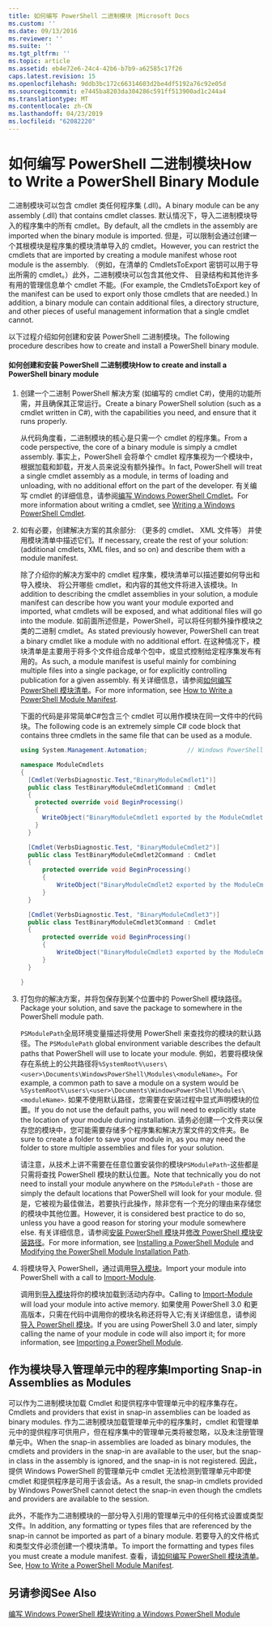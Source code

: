 ```yaml
---
title: 如何编写 PowerShell 二进制模块 |Microsoft Docs
ms.custom: ''
ms.date: 09/13/2016
ms.reviewer: ''
ms.suite: ''
ms.tgt_pltfrm: ''
ms.topic: article
ms.assetid: eb4e72e6-24c4-42b6-b7b9-a62585c17f26
caps.latest.revision: 15
ms.openlocfilehash: 9ddb3bc172c66314603d2be4df5192a76c92e05d
ms.sourcegitcommit: e7445ba8203da304286c591ff513900ad1c244a4
ms.translationtype: MT
ms.contentlocale: zh-CN
ms.lasthandoff: 04/23/2019
ms.locfileid: "62082220"
---
```

# <a name="how-to-write-a-powershell-binary-module"></a><span data-ttu-id="57138-102">如何编写 PowerShell 二进制模块</span><span class="sxs-lookup"><span data-stu-id="57138-102">How to Write a PowerShell Binary Module</span></span>

<span data-ttu-id="57138-103">二进制模块可以包含 cmdlet 类任何程序集 (.dll)。</span><span class="sxs-lookup"><span data-stu-id="57138-103">A binary module can be any assembly (.dll) that contains cmdlet classes.</span></span> <span data-ttu-id="57138-104">默认情况下，导入二进制模块导入的程序集中的所有 cmdlet。</span><span class="sxs-lookup"><span data-stu-id="57138-104">By default, all the cmdlets in the assembly are imported when the binary module is imported.</span></span> <span data-ttu-id="57138-105">但是，可以限制会通过创建一个其根模块是程序集的模块清单导入的 cmdlet。</span><span class="sxs-lookup"><span data-stu-id="57138-105">However, you can restrict the cmdlets that are imported by creating a module manifest whose root module is the assembly.</span></span> <span data-ttu-id="57138-106">（例如，在清单的 CmdletsToExport 密钥可以用于导出所需的 cmdlet。）此外，二进制模块可以包含其他文件、 目录结构和其他许多有用的管理信息单个 cmdlet 不能。</span><span class="sxs-lookup"><span data-stu-id="57138-106">(For example, the CmdletsToExport key of the manifest can be used to export only those cmdlets that are needed.) In addition, a binary module can contain additional files, a directory structure, and other pieces of useful management information that a single cmdlet cannot.</span></span>

<span data-ttu-id="57138-107">以下过程介绍如何创建和安装 PowerShell 二进制模块。</span><span class="sxs-lookup"><span data-stu-id="57138-107">The following procedure describes how to create and install a PowerShell binary module.</span></span>

#### <a name="how-to-create-and-install-a-powershell-binary-module"></a><span data-ttu-id="57138-108">如何创建和安装 PowerShell 二进制模块</span><span class="sxs-lookup"><span data-stu-id="57138-108">How to create and install a PowerShell binary module</span></span>

1. <span data-ttu-id="57138-109">创建一个二进制 PowerShell 解决方案 (如编写的 cmdlet C#)，使用的功能所需，并且确保其正常运行。</span><span class="sxs-lookup"><span data-stu-id="57138-109">Create a binary PowerShell solution (such as a cmdlet written in C#), with the capabilities you need, and ensure that it runs properly.</span></span>

   <span data-ttu-id="57138-110">从代码角度看，二进制模块的核心是只需一个 cmdlet 的程序集。</span><span class="sxs-lookup"><span data-stu-id="57138-110">From a code perspective, the core of a binary module is simply a cmdlet assembly.</span></span> <span data-ttu-id="57138-111">事实上，PowerShell 会将单个 cmdlet 程序集视为一个模块中，根据加载和卸载，开发人员来说没有额外操作。</span><span class="sxs-lookup"><span data-stu-id="57138-111">In fact, PowerShell will treat a single cmdlet assembly as a module, in terms of loading and unloading, with no additional effort on the part of the developer.</span></span> <span data-ttu-id="57138-112">有关编写 cmdlet 的详细信息，请参阅[编写 Windows PowerShell Cmdlet](../cmdlet/writing-a-windows-powershell-cmdlet.md)。</span><span class="sxs-lookup"><span data-stu-id="57138-112">For more information about writing a cmdlet, see [Writing a Windows PowerShell Cmdlet](../cmdlet/writing-a-windows-powershell-cmdlet.md).</span></span>

2. <span data-ttu-id="57138-113">如有必要，创建解决方案的其余部分: （更多的 cmdlet、 XML 文件等） 并使用模块清单中描述它们。</span><span class="sxs-lookup"><span data-stu-id="57138-113">If necessary, create the rest of your solution: (additional cmdlets, XML files, and so on) and describe them with a module manifest.</span></span>

   <span data-ttu-id="57138-114">除了介绍你的解决方案中的 cmdlet 程序集，模块清单可以描述要如何导出和导入模块、 将公开哪些 cmdlet，和内容的其他文件将进入该模块。</span><span class="sxs-lookup"><span data-stu-id="57138-114">In addition to describing the cmdlet assemblies in your solution, a module manifest can describe how you want your module exported and imported, what cmdlets will be exposed, and what additional files will go into the module.</span></span> <span data-ttu-id="57138-115">如前面所述但是，PowerShell，可以将任何额外操作模块之类的二进制 cmdlet。</span><span class="sxs-lookup"><span data-stu-id="57138-115">As stated previously however, PowerShell can treat a binary cmdlet like a module with no additional effort.</span></span> <span data-ttu-id="57138-116">在这种情况下，模块清单是主要用于将多个文件组合成单个包中，或显式控制给定程序集发布有用的。</span><span class="sxs-lookup"><span data-stu-id="57138-116">As such, a module manifest is useful mainly for combining multiple files into a single package, or for explicitly controlling publication for a given assembly.</span></span> <span data-ttu-id="57138-117">有关详细信息，请参阅[如何编写 PowerShell 模块清单](http://msdn.microsoft.com/en-us/abe4c24b-e64e-4a61-81d5-18c4fceba0b6)。</span><span class="sxs-lookup"><span data-stu-id="57138-117">For more information, see [How to Write a PowerShell Module Manifest](http://msdn.microsoft.com/en-us/abe4c24b-e64e-4a61-81d5-18c4fceba0b6).</span></span>

   <span data-ttu-id="57138-118">下面的代码是非常简单C#包含三个 cmdlet 可以用作模块在同一文件中的代码块。</span><span class="sxs-lookup"><span data-stu-id="57138-118">The following code is an extremely simple C# code block that contains three cmdlets in the same file that can be used as a module.</span></span>

   ```csharp
   using System.Management.Automation;           // Windows PowerShell namespace.

   namespace ModuleCmdlets
   {
     [Cmdlet(VerbsDiagnostic.Test,"BinaryModuleCmdlet1")]
     public class TestBinaryModuleCmdlet1Command : Cmdlet
     {
       protected override void BeginProcessing()
       {
         WriteObject("BinaryModuleCmdlet1 exported by the ModuleCmdlets module.");
       }
     }

     [Cmdlet(VerbsDiagnostic.Test, "BinaryModuleCmdlet2")]
     public class TestBinaryModuleCmdlet2Command : Cmdlet
     {
         protected override void BeginProcessing()
         {
             WriteObject("BinaryModuleCmdlet2 exported by the ModuleCmdlets module.");
         }
     }

     [Cmdlet(VerbsDiagnostic.Test, "BinaryModuleCmdlet3")]
     public class TestBinaryModuleCmdlet3Command : Cmdlet
     {
         protected override void BeginProcessing()
         {
             WriteObject("BinaryModuleCmdlet3 exported by the ModuleCmdlets module.");
         }
     }

   }
   ```

3. <span data-ttu-id="57138-119">打包你的解决方案，并将包保存到某个位置中的 PowerShell 模块路径。</span><span class="sxs-lookup"><span data-stu-id="57138-119">Package your solution, and save the package to somewhere in the PowerShell module path.</span></span>

   <span data-ttu-id="57138-120">`PSModulePath`全局环境变量描述将使用 PowerShell 来查找你的模块的默认路径。</span><span class="sxs-lookup"><span data-stu-id="57138-120">The `PSModulePath` global environment variable describes the default paths that PowerShell will use to locate your module.</span></span> <span data-ttu-id="57138-121">例如，若要将模块保存在系统上的公共路径将`%SystemRoot%\users\<user>\Documents\WindowsPowerShell\Modules\<moduleName>`。</span><span class="sxs-lookup"><span data-stu-id="57138-121">For example, a common path to save a module on a system would be `%SystemRoot%\users\<user>\Documents\WindowsPowerShell\Modules\<moduleName>`.</span></span> <span data-ttu-id="57138-122">如果不使用默认路径，您需要在安装过程中显式声明模块的位置。</span><span class="sxs-lookup"><span data-stu-id="57138-122">If you do not use the default paths, you will need to explicitly state the location of your module during installation.</span></span> <span data-ttu-id="57138-123">请务必创建一个文件夹以保存您的模块中，您可能需要存储多个程序集和解决方案文件的文件夹。</span><span class="sxs-lookup"><span data-stu-id="57138-123">Be sure to create a folder to save your module in, as you may need the folder to store multiple assemblies and files for your solution.</span></span>

   <span data-ttu-id="57138-124">请注意，从技术上讲不需要在任意位置安装你的模块`PSModulePath`-这些都是只需将查找 PowerShell 模块的默认位置。</span><span class="sxs-lookup"><span data-stu-id="57138-124">Note that technically you do not need to install your module anywhere on the `PSModulePath` - those are simply the default locations that PowerShell will look for your module.</span></span> <span data-ttu-id="57138-125">但是，它被视为最佳做法，若要执行此操作，除非您有一个充分的理由来存储您的模块中其他位置。</span><span class="sxs-lookup"><span data-stu-id="57138-125">However, it is considered best practice to do so, unless you have a good reason for storing your module somewhere else.</span></span> <span data-ttu-id="57138-126">有关详细信息，请参阅[安装 PowerShell 模块](./installing-a-powershell-module.md)并[修改 PowerShell 模块安装路径](./modifying-the-psmodulepath-installation-path.md)。</span><span class="sxs-lookup"><span data-stu-id="57138-126">For more information, see [Installing a PowerShell Module](./installing-a-powershell-module.md) and [Modifying the PowerShell Module Installation Path](./modifying-the-psmodulepath-installation-path.md).</span></span>

4. <span data-ttu-id="57138-127">将模块导入 PowerShell，通过调用[导入模块](/powershell/module/Microsoft.PowerShell.Core/Import-Module)。</span><span class="sxs-lookup"><span data-stu-id="57138-127">Import your module into PowerShell with a call to [Import-Module](/powershell/module/Microsoft.PowerShell.Core/Import-Module).</span></span>

   <span data-ttu-id="57138-128">调用到[导入模块](/powershell/module/Microsoft.PowerShell.Core/Import-Module)将你的模块加载到活动内存中。</span><span class="sxs-lookup"><span data-stu-id="57138-128">Calling to [Import-Module](/powershell/module/Microsoft.PowerShell.Core/Import-Module) will load your module into active memory.</span></span> <span data-ttu-id="57138-129">如果使用 PowerShell 3.0 和更高版本，只需在代码中调用你的模块名称还将导入它;有关详细信息，请参阅[导入 PowerShell 模块](./importing-a-powershell-module.md)。</span><span class="sxs-lookup"><span data-stu-id="57138-129">If you are using PowerShell 3.0 and later, simply calling the name of your module in code will also import it; for more information, see [Importing a PowerShell Module](./importing-a-powershell-module.md).</span></span>

## <a name="importing-snap-in-assemblies-as-modules"></a><span data-ttu-id="57138-130">作为模块导入管理单元中的程序集</span><span class="sxs-lookup"><span data-stu-id="57138-130">Importing Snap-in Assemblies as Modules</span></span>

<span data-ttu-id="57138-131">可以作为二进制模块加载 Cmdlet 和提供程序中管理单元中的程序集存在。</span><span class="sxs-lookup"><span data-stu-id="57138-131">Cmdlets and providers that exist in snap-in assemblies can be loaded as binary modules.</span></span> <span data-ttu-id="57138-132">作为二进制模块加载管理单元中的程序集时，cmdlet 和管理单元中的提供程序可供用户，但在程序集中的管理单元类将被忽略，以及未注册管理单元中。</span><span class="sxs-lookup"><span data-stu-id="57138-132">When the snap-in assemblies are loaded as binary modules, the cmdlets and providers in the snap-in are available to the user, but the snap-in class in the assembly is ignored, and the snap-in is not registered.</span></span> <span data-ttu-id="57138-133">因此，提供 Windows PowerShell 的管理单元中 cmdlet 无法检测到管理单元中即使 cmdlet 和提供程序是可用于该会话。</span><span class="sxs-lookup"><span data-stu-id="57138-133">As a result, the snap-in cmdlets provided by Windows PowerShell cannot detect the snap-in even though the cmdlets and providers are available to the session.</span></span>

<span data-ttu-id="57138-134">此外，不能作为二进制模块的一部分导入引用的管理单元中的任何格式设置或类型文件。</span><span class="sxs-lookup"><span data-stu-id="57138-134">In addition, any formatting or types files that are referenced by the snap-in cannot be imported as part of a binary module.</span></span> <span data-ttu-id="57138-135">若要导入的文件格式和类型文件必须创建一个模块清单。</span><span class="sxs-lookup"><span data-stu-id="57138-135">To import the formatting and types files you must create a module manifest.</span></span> <span data-ttu-id="57138-136">查看，请[如何编写 PowerShell 模块清单](http://msdn.microsoft.com/en-us/abe4c24b-e64e-4a61-81d5-18c4fceba0b6)。</span><span class="sxs-lookup"><span data-stu-id="57138-136">See, [How to Write a PowerShell Module Manifest](http://msdn.microsoft.com/en-us/abe4c24b-e64e-4a61-81d5-18c4fceba0b6).</span></span>

## <a name="see-also"></a><span data-ttu-id="57138-137">另请参阅</span><span class="sxs-lookup"><span data-stu-id="57138-137">See Also</span></span>

[<span data-ttu-id="57138-138">编写 Windows PowerShell 模块</span><span class="sxs-lookup"><span data-stu-id="57138-138">Writing a Windows PowerShell Module</span></span>](./writing-a-windows-powershell-module.md)
